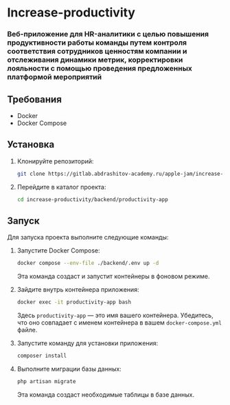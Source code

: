 # Increase-productivity

### Веб-приложение для HR-аналитики с целью повышения продуктивности работы команды путем контроля соответствия сотрудников ценностям компании и отслеживания динамики метрик, корректировки лояльности с помощью проведения предложенных платформой мероприятий

## Требования

- Docker
- Docker Compose

## Установка

1. Клонируйте репозиторий:

   ```bash
   git clone https://gitlab.abdrashitov-academy.ru/apple-jam/increase-productivity.git
   ```

2. Перейдите в каталог проекта:

   ```bash
   cd increase-productivity/backend/productivity-app
   ```

## Запуск

Для запуска проекта выполните следующие команды:

1. Запустите Docker Compose:

   ```bash
   docker compose --env-file ./backend/.env up -d
   ```

   Эта команда создаст и запустит контейнеры в фоновом режиме.

2. Зайдите внутрь контейнера приложения:

   ```bash
   docker exec -it productivity-app bash
   ```

   Здесь `productivity-app` — это имя вашего контейнера. Убедитесь, что оно совпадает с именем контейнера в вашем `docker-compose.yml` файле.

3. Запустите команду для установки приложения:

   ```bash
   composer install
   ```

4. Выполните миграции базы данных:

   ```bash
   php artisan migrate
   ```

   Эта команда создаст необходимые таблицы в базе данных.


